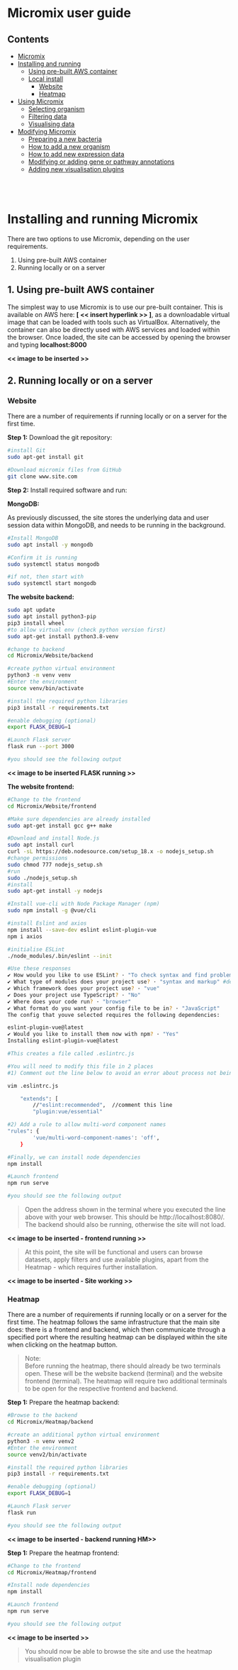 # Micromix user guide

## Contents
- [Micromix](README.md#micromix)
- [Installing and running](installing_running.md)
    - [Using pre-built AWS container](installing_running.md#1-using-pre-built-aws-container)
    - [Local install](installing_running.md#2-running-locally-or-on-a-server)
        - [Website](installing_running.md#website)
        - [Heatmap](installing_running.md#heatmap)
- [Using Micromix](using_micromix.md)
    - [Selecting organism](using_micromix.md#selecting-organism)
    - [Filtering data](using_micromix.md#filtering-data)
    - [Visualising data](using_micromix.md#visualising-data)  
- [Modifying Micromix](modifying_micromix.md)
    - [Preparing a new bacteria](modifying_micromix.md#preparing-a-new-bacteria)
    - [How to add a new organism](modifying_micromix.md#how-to-add-a-new-organism)
    - [How to add new expression data](modifying_micromix.md#how-to-add-new-expression-data)
    - [Modifying or adding gene or pathway annotations](modifying_micromix.md#modifying-or-adding-gene-or-pathway-annotations)
    - [Adding new visualisation plugins](modifying_micromix.md#adding-new-visualisation-plugins)


<br><br>


# Installing and running Micromix

There are two options to use Micromix, depending on the user requirements.

1) Using pre-built AWS container
2) Running locally or on a server

## 1. Using pre-built AWS container

The simplest way to use Micromix is to use our pre-built container. This is available on AWS here: **[ << insert hyperlink >> ]**, as a downloadable virtual image that can be loaded with tools such as VirtualBox. Alternatively, the container can also be directly used with AWS services and loaded within the browser.
Once loaded, the site can be accessed by opening the browser and typing **localhost:8000**

**<< image to be inserted >>**

## 2. Running locally or on a server

### **Website**
There are a number of requirements if running locally or on a server for the first time. 

**Step 1:** Download the git repository: 
```bash
#install Git
sudo apt-get install git

#Download micromix files from GitHub
git clone www.site.com 
```  

**Step 2:** Install required software and run:


**MongoDB:**

As previously discussed, the site stores the underlying data and user session data within MongoDB, and needs to be running in the background.

```bash
#Install MongoDB
sudo apt install -y mongodb

#Confirm it is running
sudo systemctl status mongodb

#if not, then start with
sudo systemctl start mongodb
```


**The website backend:**

```bash
sudo apt update
sudo apt install python3-pip
pip3 install wheel
#to allow virtual env (check python version first)
sudo apt-get install python3.8-venv 

#change to backend
cd Micromix/Website/backend

#create python virtual environment
python3 -m venv venv
#Enter the environment
source venv/bin/activate

#install the required python libraries
pip3 install -r requirements.txt

#enable debugging (optional)
export FLASK_DEBUG=1

#Launch Flask server
flask run --port 3000

#you should see the following output
```
**<< image to be inserted FLASK running >>**


**The website frontend:**
```bash
#Change to the frontend
cd Micromix/Website/frontend

#Make sure dependencies are already installed
sudo apt-get install gcc g++ make

#Download and install Node.js
sudo apt install curl
curl -sL https://deb.nodesource.com/setup_18.x -o nodejs_setup.sh
#change permissions
sudo chmod 777 nodejs_setup.sh
#run
sudo ./nodejs_setup.sh
#install
sudo apt-get install -y nodejs

#Install vue-cli with Node Package Manager (npm)
sudo npm install -g @vue/cli

#install Eslint and axios
npm install --save-dev eslint eslint-plugin-vue
npm i axios

#initialise ESLint
./node_modules/.bin/eslint --init

#Use these responses
✔ How would you like to use ESLint? · "To check syntax and find problems"
✔ What type of modules does your project use? · "syntax and markup" #default option
✔ Which framework does your project use? · "vue"
✔ Does your project use TypeScript? · "No"
✔ Where does your code run? · "browser"
✔ What format do you want your config file to be in? · "JavaScript"
The config that youve selected requires the following dependencies:

eslint-plugin-vue@latest
✔ Would you like to install them now with npm? · "Yes"
Installing eslint-plugin-vue@latest

#This creates a file called .eslintrc.js

#You will need to modify this file in 2 places
#1) Comment out the line below to avoid an error about process not being defined (or similar)

vim .eslintrc.js

    "extends": [
        //"eslint:recommended",  //comment this line
        "plugin:vue/essential"

#2) Add a rule to allow multi-word component names
"rules": {
        'vue/multi-word-component-names': 'off',
    }

#Finally, we can install node dependencies
npm install

#Launch frontend
npm run serve

#you should see the following output
```
> Open the address shown in the terminal where you executed the line above with your web browser. This should be http://localhost:8080/. The backend should also be running, otherwise the site will not load.

**<< image to be inserted - frontend running >>**


> At this point, the site will be functional and users can browse datasets, apply filters and use available plugins, apart from the Heatmap - which requires further installation.

**<< image to be inserted - Site working >>**


### **Heatmap**
There are a number of requirements if running locally or on a server for the first time. The heatmap follows the same infrastructure that the main site does: there is a frontend and backend, which then communicate through a specified port where the resulting heatmap can be displayed within the site when clicking on the heatmap button.

> Note: <br> Before running the heatmap, there should already be two terminals open. These will be the website backend (terminal) and the website frontend (terminal). The heatmap will require two additional terminals to be open for the respective frontend and backend. 


**Step 1:** Prepare the heatmap backend: 
```bash 
#Browse to the backend
cd Micromix/Heatmap/backend

#create an additional python virtual environment
python3 -m venv venv2
#Enter the environment
source venv2/bin/activate

#install the required python libraries
pip3 install -r requirements.txt

#enable debugging (optional)
export FLASK_DEBUG=1

#Launch Flask server
flask run

#you should see the following output
```
**<< image to be inserted  - backend running HM>>**


**Step 1:** Prepare the heatmap frontend: 
```bash
#Change to the frontend
cd Micromix/Heatmap/frontend

#Install node dependencies
npm install

#Launch frontend
npm run serve

#you should see the following output
```
**<< image to be inserted >>**

> You should now be able to browse the site and use the heatmap visualisation plugin

